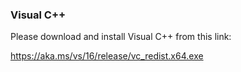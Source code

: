 ### Visual C++
Please download and install Visual C++ from this link: 

https://aka.ms/vs/16/release/vc_redist.x64.exe